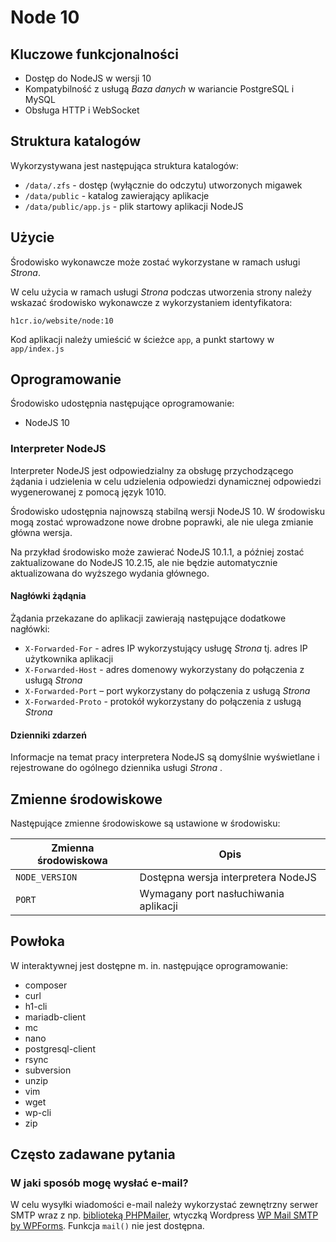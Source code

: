 # Node 10

## Kluczowe funkcjonalności

* Dostęp do NodeJS w wersji 10
* Kompatybilność z usługą *Baza danych* w wariancie PostgreSQL i MySQL
* Obsługa HTTP i WebSocket

## Struktura katalogów

Wykorzystywana jest następująca struktura katalogów:

* ```/data/.zfs``` - dostęp (wyłącznie do odczytu) utworzonych migawek
* ```/data/public``` - katalog zawierający aplikacje
* ```/data/public/app.js``` - plik startowy aplikacji NodeJS

## Użycie

Środowisko wykonawcze może zostać wykorzystane w ramach usługi *Strona*.

W celu użycia w ramach usługi *Strona* podczas utworzenia strony należy wskazać środowisko wykonawcze z wykorzystaniem identyfikatora:

```h1cr.io/website/node:10```

Kod aplikacji należy umieścić w ścieżce ```app```, a punkt startowy w ```app/index.js```

## Oprogramowanie

Środowisko udostępnia następujące oprogramowanie:

* NodeJS 10

### Interpreter NodeJS

Interpreter NodeJS jest odpowiedzialny za obsługę przychodzącego żądania i udzielenia  w celu udzielenia odpowiedzi dynamicznej odpowiedzi wygenerowanej z pomocą język 1010.

Środowisko udostępnia najnowszą stabilną wersji NodeJS 10. W środowisku mogą zostać wprowadzone nowe drobne poprawki, ale nie ulega zmianie główna wersja.

Na przykład środowisko może zawierać NodeJS 10.1.1, a później zostać zaktualizowane do NodeJS 10.2.15, ale nie będzie automatycznie aktualizowana do wyższego wydania głównego.

#### Nagłówki żądąnia

Żądania przekazane do aplikacji zawierają następujące dodatkowe nagłówki:

* ```X-Forwarded-For``` - adres IP wykorzystujący usługę *Strona* tj. adres IP użytkownika aplikacji
* ```X-Forwarded-Host``` - adres domenowy wykorzystany do połączenia z usługą *Strona*
* ```X-Forwarded-Port``` – port wykorzystany do połączenia z usługą *Strona*
* ```X-Forwarded-Proto``` - protokół wykorzystany do połączenia z usługą *Strona*

#### Dzienniki zdarzeń

Informacje na temat pracy interpretera NodeJS są domyślnie wyświetlane i rejestrowane do ogólnego dziennika usługi *Strona* .

## Zmienne środowiskowe

Następujące zmienne środowiskowe są ustawione w środowisku:

| Zmienna środowiskowa |                 Opis                  |
| -------------------- | ------------------------------------- |
| ```NODE_VERSION```   | Dostępna wersja interpretera NodeJS   |
| ```PORT```           | Wymagany port nasłuchiwania aplikacji |

## Powłoka

W interaktywnej jest dostępne m. in. następujące oprogramowanie:

* composer
* curl
* h1-cli
* mariadb-client
* mc
* nano
* postgresql-client
* rsync
* subversion
* unzip
* vim
* wget
* wp-cli
* zip

## Często zadawane pytania

### W jaki sposób mogę wysłać e-mail?

W celu wysyłki wiadomości e-mail należy wykorzystać zewnętrzny serwer SMTP wraz z np. [biblioteką PHPMailer](https://github.com/PHPMailer/PHPMailer), wtyczką Wordpress [WP Mail SMTP by WPForms](https://wordpress.org/plugins/wp-mail-smtp/). Funkcja ```mail()``` nie jest dostępna.
